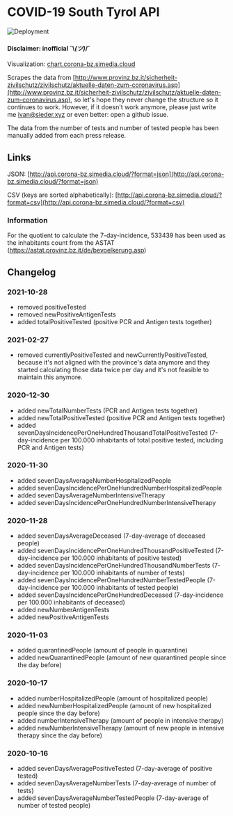 # COVID-19 South Tyrol API
![Deployment](https://github.com/ivansieder/corona-bz-api/workflows/lambda-deploy/badge.svg)
#### Disclaimer: inofficial ¯\\_(ツ)_/¯

Visualization: [chart.corona-bz.simedia.cloud](https://chart.corona-bz.simedia.cloud)

Scrapes the data from [http://www.provinz.bz.it/sicherheit-zivilschutz/zivilschutz/aktuelle-daten-zum-coronavirus.asp](http://www.provinz.bz.it/sicherheit-zivilschutz/zivilschutz/aktuelle-daten-zum-coronavirus.asp), so let's hope they never change the structure so it continues to work. However, if it doesn't work anymore, please just write me [ivan@sieder.xyz](mailto:ivan@sieder.xyz) or even better: open a github issue.

The data from the number of tests and number of tested people has been manually added from each press release.

## Links
JSON: [http://api.corona-bz.simedia.cloud/?format=json](http://api.corona-bz.simedia.cloud/?format=json)

CSV (keys are sorted alphabetically): [http://api.corona-bz.simedia.cloud/?format=csv](http://api.corona-bz.simedia.cloud/?format=csv)

### Information
For the quotient to calculate the 7-day-incidence, 533439 has been used as the inhabitants count from the ASTAT (https://astat.provinz.bz.it/de/bevoelkerung.asp)

## Changelog
### 2021-10-28
- removed positiveTested
- removed newPositiveAntigenTests
- added totalPositiveTested (positive PCR and Antigen tests together)

### 2021-02-27
- removed currentlyPositiveTested and newCurrentlyPositiveTested, because it's not aligned with the province's data anymore and they started calculating those data twice per day and it's not feasible to maintain this anymore.

### 2020-12-30
- added newTotalNumberTests (PCR and Antigen tests together)
- added newTotalPositiveTested (positive PCR and Antigen tests together)
- added sevenDaysIncidencePerOneHundredThousandTotalPositiveTested (7-day-incidence per 100.000 inhabitants of total positive tested, including PCR and Antigen tests)

### 2020-11-30
- added sevenDaysAverageNumberHospitalizedPeople 
- added sevenDaysIncidencePerOneHundredNumberHospitalizedPeople
- added sevenDaysAverageNumberIntensiveTherapy
- added sevenDaysIncidencePerOneHundredNumberIntensiveTherapy

### 2020-11-28
- added sevenDaysAverageDeceased (7-day-average of deceased people)
- added sevenDaysIncidencePerOneHundredThousandPositiveTested (7-day-incidence per 100.000 inhabitants of positive tested)
- added sevenDaysIncidencePerOneHundredThousandNumberTests (7-day-incidence per 100.000 inhabitants of number of tests)
- added sevenDaysIncidencePerOneHundredNumberTestedPeople (7-day-incidence per 100.000 inhabitants of tested people)
- added sevenDaysIncidencePerOneHundredDeceased (7-day-incidence per 100.000 inhabitants of deceased)
- added newNumberAntigenTests
- added newPositiveAntigenTests

### 2020-11-03
- added quarantinedPeople (amount of people in quarantine)
- added newQuarantinedPeople (amount of new quarantined people since the day before)

### 2020-10-17
- added numberHospitalizedPeople (amount of hospitalized people)
- added newNumberHospitalizedPeople (amount of new hospitalized people since the day before)
- added numberIntensiveTherapy (amount of people in intensive therapy)
- added newNumberIntensiveTherapy (amount of new people in intensive therapy since the day before)

### 2020-10-16
- added sevenDaysAveragePositiveTested (7-day-average of positive tested)
- added sevenDaysAverageNumberTests (7-day-average of number of tests)
- added sevenDaysAverageNumberTestedPeople (7-day-average of number of tested people)
